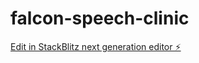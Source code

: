 # falcon-speech-clinic

[Edit in StackBlitz next generation editor ⚡️](https://stackblitz.com/~/github.com/tbhogstrom/falcon-speech-clinic)